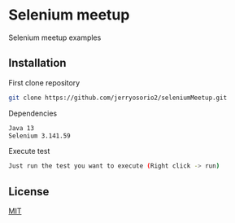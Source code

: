 # Selenium meetup

Selenium meetup examples

## Installation

First clone repository

```bash
git clone https://github.com/jerryosorio2/seleniumMeetup.git
```

Dependencies

```bash
Java 13
Selenium 3.141.59
```

Execute test

```bash
Just run the test you want to execute (Right click -> run)
```

## License
[MIT](https://choosealicense.com/licenses/mit/)